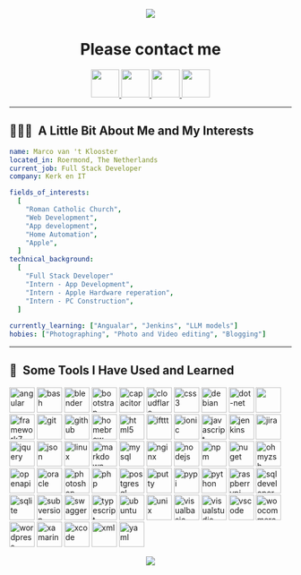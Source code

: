 <p align="center">
  <img src="https://capsule-render.vercel.app/api?type=waving&color=gradient&text=Kerk%20en%20IT&height=100&section=header"/>
</p>

<h1 align="center">
  Please contact me
</h1>

<p align="center">
<a href="https://www.facebook.com/KerkEnIt/">
  <img height="50" src="">
</a>
<a href="https://www.instagram.com/kerk.en.it/">
  <img height="50" src="">
</a>
<a href="https://twitter.com/kerkenit">
  <img height="50" src="">
</a>
<a href="https://www.linkedin.com/company/kerk-en-it/">
  <img height="50" src="">
</a>
</p>

---

<h2> 👨🏻‍💻 &nbsp;A Little Bit About Me and My Interests</h2>

```yaml
name: Marco van 't Klooster
located_in: Roermond, The Netherlands
current_job: Full Stack Developer
company: Kerk en IT

fields_of_interests:
  [
    "Roman Catholic Church",
    "Web Development",
    "App development",
    "Home Automation",
    "Apple",
  ]
technical_background:
  [
    "Full Stack Developer"
    "Intern - App Development",
    "Intern - Apple Hardware reperation",
    "Intern - PC Construction",
  ]
  
currently_learning: ["Angualar", "Jenkins", "LLM models"]
hobies: ["Photographing", "Photo and Video editing", "Blogging"]
```
  
---  
  
<h2> 🚀 &nbsp;Some Tools I Have Used and Learned</h2>
<p align="left">
	<img src="https://cdn.jsdelivr.net/gh/devicons/devicon@latest/icons/angular/angular-original.svg" alt="angular" width="45" height="45" />
	<img src="https://cdn.jsdelivr.net/gh/devicons/devicon@latest/icons/bash/bash-original.svg" alt="bash" width="45" height="45" />
	<img src="https://cdn.jsdelivr.net/gh/devicons/devicon@latest/icons/blender/blender-original.svg" alt="blender" width="45" height="45" />
	<img src="https://cdn.jsdelivr.net/gh/devicons/devicon@latest/icons/bootstrap/bootstrap-original.svg" alt="bootstrap" width="45" height="45" />
	<img src="https://cdn.jsdelivr.net/gh/devicons/devicon@latest/icons/capacitor/capacitor-original.svg" alt="capacitor" width="45" height="45" />
	<img src="https://cdn.jsdelivr.net/gh/devicons/devicon@latest/icons/cloudflare/cloudflare-original.svg" alt="cloudflare" width="45" height="45" />
	<img src="https://cdn.jsdelivr.net/gh/devicons/devicon@latest/icons/css3/css3-original.svg" alt="css3" width="45" height="45" />
	<img src="https://cdn.jsdelivr.net/gh/devicons/devicon@latest/icons/debian/debian-original.svg" alt="debian" width="45" height="45" />
	<img src="https://cdn.jsdelivr.net/gh/devicons/devicon@latest/icons/dot-net/dot-net-original.svg" alt="dot-net" width="45" height="45" />
	<img src="https://cdn.jsdelivr.net/gh/devicons/devicon@latest/icons/filezillafilezilla" width="45" height="45" />
	<img src="https://cdn.jsdelivr.net/gh/devicons/devicon@latest/icons/framework7/framework7-original.svg" alt="framework7" width="45" height="45" />
	<img src="https://cdn.jsdelivr.net/gh/devicons/devicon@latest/icons/git/git-original.svg" alt="git" width="45" height="45" />
	<img src="https://cdn.jsdelivr.net/gh/devicons/devicon@latest/icons/github/github-original.svg" alt="github" width="45" height="45" />
	<img src="https://cdn.jsdelivr.net/gh/devicons/devicon@latest/icons/homebrew/homebrew-original.svg" alt="homebrew" width="45" height="45" />
	<img src="https://cdn.jsdelivr.net/gh/devicons/devicon@latest/icons/html5/html5-original.svg" alt="html5" width="45" height="45" />
	<img src="https://cdn.jsdelivr.net/gh/devicons/devicon@latest/icons/ifttt/ifttt-original.svg" alt="ifttt" width="45" height="45" />
	<img src="https://cdn.jsdelivr.net/gh/devicons/devicon@latest/icons/ionic/ionic-original.svg" alt="ionic" width="45" height="45" />
	<img src="https://cdn.jsdelivr.net/gh/devicons/devicon@latest/icons/javascript/javascript-original.svg" alt="javascript" width="45" height="45" />
	<img src="https://cdn.jsdelivr.net/gh/devicons/devicon@latest/icons/jenkins/jenkins-original.svg" alt="jenkins" width="45" height="45" />
	<img src="https://cdn.jsdelivr.net/gh/devicons/devicon@latest/icons/jira/jira-original.svg" alt="jira" width="45" height="45" />
	<img src="https://cdn.jsdelivr.net/gh/devicons/devicon@latest/icons/jquery/jquery-original.svg" alt="jquery" width="45" height="45" />
	<img src="https://cdn.jsdelivr.net/gh/devicons/devicon@latest/icons/json/json-original.svg" alt="json" width="45" height="45" />
	<img src="https://cdn.jsdelivr.net/gh/devicons/devicon@latest/icons/linux/linux-original.svg" alt="linux" width="45" height="45" />
	<img src="https://cdn.jsdelivr.net/gh/devicons/devicon@latest/icons/markdown/markdown-original.svg" alt="markdown" width="45" height="45" />
	<img src="https://cdn.jsdelivr.net/gh/devicons/devicon@latest/icons/mysql/mysql-original.svg" alt="mysql" width="45" height="45" />
	<img src="https://cdn.jsdelivr.net/gh/devicons/devicon@latest/icons/nginx/nginx-original.svg" alt="nginx" width="45" height="45" />
	<img src="https://cdn.jsdelivr.net/gh/devicons/devicon@latest/icons/nodejs/nodejs-original.svg" alt="nodejs" width="45" height="45" />
	<img src="https://cdn.jsdelivr.net/gh/devicons/devicon@latest/icons/npm/npm-original-wordmark.svg" alt="npm" width="45" height="45" />
	<img src="https://cdn.jsdelivr.net/gh/devicons/devicon@latest/icons/nuget/nuget-original.svg" alt="nuget" width="45" height="45" />
	<img src="https://cdn.jsdelivr.net/gh/devicons/devicon@latest/icons/ohmyzsh/ohmyzsh-original.svg" alt="ohmyzsh" width="45" height="45" />
	<img src="https://cdn.jsdelivr.net/gh/devicons/devicon@latest/icons/openapi/openapi-original.svg" alt="openapi" width="45" height="45" />
	<img src="https://cdn.jsdelivr.net/gh/devicons/devicon@latest/icons/oracle/oracle-original.svg" alt="oracle" width="45" height="45" />
	<img src="https://cdn.jsdelivr.net/gh/devicons/devicon@latest/icons/photoshop/photoshop-original.svg" alt="photoshop" width="45" height="45" />
	<img src="https://cdn.jsdelivr.net/gh/devicons/devicon@latest/icons/php/php-original.svg" alt="php" width="45" height="45" />
	<img src="https://cdn.jsdelivr.net/gh/devicons/devicon@latest/icons/postgresql/postgresql-original.svg" alt="postgresql" width="45" height="45" />
	<img src="https://cdn.jsdelivr.net/gh/devicons/devicon@latest/icons/putty/putty-original.svg" alt="putty" width="45" height="45" />
	<img src="https://cdn.jsdelivr.net/gh/devicons/devicon@latest/icons/pypi/pypi-original.svg" alt="pypi" width="45" height="45" />
	<img src="https://cdn.jsdelivr.net/gh/devicons/devicon@latest/icons/python/python-original.svg" alt="python" width="45" height="45" />
	<img src="https://cdn.jsdelivr.net/gh/devicons/devicon@latest/icons/raspberrypi/raspberrypi-original.svg" alt="raspberrypi" width="45" height="45" />
	<img src="https://cdn.jsdelivr.net/gh/devicons/devicon@latest/icons/sqldeveloper/sqldeveloper-original.svg" alt="sqldeveloper" width="45" height="45" />
	<img src="https://cdn.jsdelivr.net/gh/devicons/devicon@latest/icons/sqlite/sqlite-original.svg" alt="sqlite" width="45" height="45" />
	<img src="https://cdn.jsdelivr.net/gh/devicons/devicon@latest/icons/subversion/subversion-original.svg" alt="subversion" width="45" height="45" />
	<img src="https://cdn.jsdelivr.net/gh/devicons/devicon@latest/icons/swagger/swagger-original.svg" alt="swagger" width="45" height="45" />
	<img src="https://cdn.jsdelivr.net/gh/devicons/devicon@latest/icons/typescript/typescript-original.svg" alt="typescript" width="45" height="45" />
	<img src="https://cdn.jsdelivr.net/gh/devicons/devicon@latest/icons/ubuntu/ubuntu-original.svg" alt="ubuntu" width="45" height="45" />
	<img src="https://cdn.jsdelivr.net/gh/devicons/devicon@latest/icons/unix/unix-original.svg" alt="unix" width="45" height="45" />
	<img src="https://cdn.jsdelivr.net/gh/devicons/devicon@latest/icons/visualbasic/visualbasic-original.svg" alt="visualbasic" width="45" height="45" />
	<img src="https://cdn.jsdelivr.net/gh/devicons/devicon@latest/icons/visualstudio/visualstudio-original.svg" alt="visualstudio" width="45" height="45" />
	<img src="https://cdn.jsdelivr.net/gh/devicons/devicon@latest/icons/vscode/vscode-original.svg" alt="vscode" width="45" height="45" />
	<img src="https://cdn.jsdelivr.net/gh/devicons/devicon@latest/icons/woocommerce/woocommerce-original.svg" alt="woocommerce" width="45" height="45" />
	<img src="https://cdn.jsdelivr.net/gh/devicons/devicon@latest/icons/wordpress/wordpress-original.svg" alt="wordpress" width="45" height="45" />
	<img src="https://cdn.jsdelivr.net/gh/devicons/devicon@latest/icons/xamarin/xamarin-original.svg" alt="xamarin" width="45" height="45" />
	<img src="https://cdn.jsdelivr.net/gh/devicons/devicon@latest/icons/xcode/xcode-original.svg" alt="xcode" width="45" height="45" />
	<img src="https://cdn.jsdelivr.net/gh/devicons/devicon@latest/icons/xml/xml-original.svg" alt="xml" width="45" height="45" />
	<img src="https://cdn.jsdelivr.net/gh/devicons/devicon@latest/icons/yaml/yaml-original.svg" alt="yaml" width="45" height="45" />
</p>

<p align="center">
  <img src="https://capsule-render.vercel.app/api?type=waving&color=gradient&height=100&section=footer"/>
</p>
